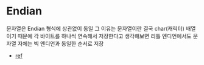 # Endian

문자열은 Endian 형식에 상관없이 동일
그 이유는 문자열이란 결국 char(캐릭터) 배열이기 때문에 각 바이트를 하나씩 연속해서 저장한다고 생각해보면 리틀 엔디언에서도 문자열 자체는 빅 엔디언과 동일한 순서로 저장

- [ref](https://blog.naver.com/aaasssddd25/220904471846)
